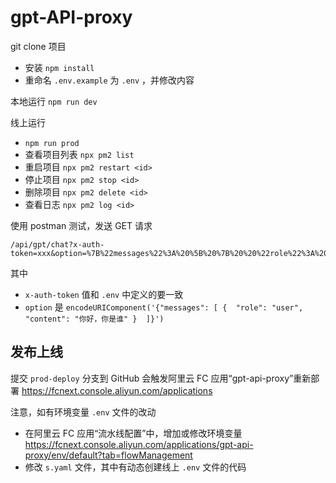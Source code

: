 # gpt-API-proxy

git clone 项目

- 安装 `npm install`
- 重命名 `.env.example` 为 `.env` ，并修改内容

本地运行 `npm run dev`

线上运行

- `npm run prod`
- 查看项目列表 `npx pm2 list`
- 重启项目 `npx pm2 restart <id>`
- 停止项目 `npx pm2 stop <id>`
- 删除项目 `npx pm2 delete <id>`
- 查看日志 `npx pm2 log <id>`

使用 postman 测试，发送 GET 请求

```
/api/gpt/chat?x-auth-token=xxx&option=%7B%22messages%22%3A%20%5B%20%7B%20%20%22role%22%3A%20%22user%22%2C%20%22content%22%3A%20%22%E4%BD%A0%E5%A5%BD%EF%BC%8C%E4%BD%A0%E6%98%AF%E8%B0%81%22%20%7D%20%20%5D%7D
```

其中

- `x-auth-token` 值和 `.env` 中定义的要一致
- `option` 是 `encodeURIComponent('{"messages": [ {  "role": "user", "content": "你好，你是谁" }  ]}')`

## 发布上线

提交 `prod-deploy` 分支到 GitHub 会触发阿里云 FC 应用“gpt-api-proxy”重新部署 https://fcnext.console.aliyun.com/applications

注意，如有环境变量 `.env` 文件的改动

- 在阿里云 FC 应用“流水线配置”中，增加或修改环境变量 https://fcnext.console.aliyun.com/applications/gpt-api-proxy/env/default?tab=flowManagement
- 修改 `s.yaml` 文件，其中有动态创建线上 `.env` 文件的代码
